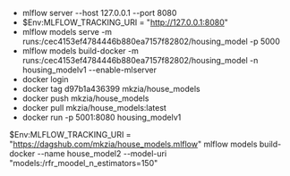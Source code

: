 -  mlflow server --host 127.0.0.1 --port 8080
-  $Env:MLFLOW_TRACKING_URI = "http://127.0.0.1:8080"
-  mlflow models serve -m runs:/cec4153ef4784446b880ea7157f82802/housing_model -p 5000
- mlflow models build-docker -m runs:/cec4153ef4784446b880ea7157f82802/housing_model -n housing_modelv1 --enable-mlserver
- docker login
- docker tag d97b1a436399 mkzia/house_models
- docker push mkzia/house_models
- docker pull mkzia/house_models:latest
- docker run -p 5001:8080 housing_modelv1


$Env:MLFLOW_TRACKING_URI = "https://dagshub.com/mkzia/house_models.mlflow"
mlflow models build-docker --name house_model2 --model-uri "models:/rfr_moodel_n_estimators=150"
